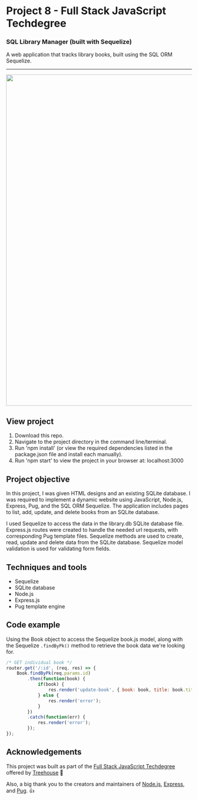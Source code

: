 # Project 8 - Full Stack JavaScript Techdegree

### SQL Library Manager (built with Sequelize)
A web application that tracks library books, built using the SQL ORM Sequelize.

---

<img src="https://res.cloudinary.com/dtqevfsxh/image/upload/v1558622280/portfolio/library-book-database.png" width="899px">

## View project
1. Download this repo.
2. Navigate to the project directory in the command line/terminal.
3. Run 'npm install' (or view the required dependencies listed in the package.json file and install each manually).
3. Run 'npm start' to view the project in your browser at:  localhost:3000

<!-- TODO: Set up live version hosting with Heroku -->

<!-- :mag: Live version available at [nickhericks.github.io/techdegree-project-6/](https://nickhericks.github.io/techdegree-project-6/) -->

## Project objective
In this project, I was given HTML designs and an existing SQLite database. I was required to implement a dynamic website using JavaScript, Node.js, Express, Pug, and the SQL ORM Sequelize. The application includes pages to list, add, update, and delete books from an SQLite database.

I used Sequelize to access the data in the library.db SQLite database file. Express.js routes were created to handle the needed url requests, with corresponding Pug template files. Sequelize methods are used to create, read, update and delete data from the SQLite database. Sequelize model validation is used for validating form fields.


## Techniques and tools
- Sequelize
- SQLite database
- Node.js
- Express.js
- Pug template engine

## Code example
Using the Book object to access the Sequelize book.js model, along with the Sequelize `.findByPk()` method to retrieve the book data we're looking for.

```javascript
/* GET individual book */
router.get('/:id', (req, res) => {
	Book.findByPk(req.params.id)
		.then(function(book) {
			if(book) {
				res.render('update-book', { book: book, title: book.title });
			} else {
				res.render('error');
			}
		})
		.catch(function(err) {
			res.render('error');
		});
});
```

## Acknowledgements
This project was built as part of the [Full Stack JavaScript Techdegree](https://join.teamtreehouse.com/techdegree/) offered by [Treehouse](https://teamtreehouse.com) :raised_hands:

Also, a big thank you to the creators and maintainers of [Node.js](https://nodejs.org/en/), [Express](https://expressjs.com/), and [Pug](https://www.npmjs.com/package/pug). 👍